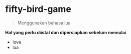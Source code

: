# fifty-bird-game
> Menggunakan bahasa lua 

**Hal yang perlu diistal dan dipersiapkan sebelum memulai**
* love
* lua
